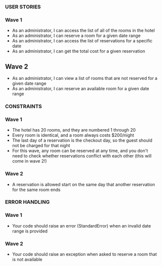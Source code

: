 ### USER STORIES
### Wave 1
- As an administrator, I can access the list of all of the rooms in the hotel
- As an administrator, I can reserve a room for a given date range
- As an administrator, I can access the list of reservations for a specific date
- As an administrator, I can get the total cost for a given reservation
## Wave 2
- As an administrator, I can view a list of rooms that are not reserved for a given date range
- As an administrator, I can reserve an available room for a given date range

### CONSTRAINTS
### Wave 1
- The hotel has 20 rooms, and they are numbered 1 through 20
- Every room is identical, and a room always costs $200/night
- The last day of a reservation is the checkout day, so the guest should not be charged for that night
- For this wave, any room can be reserved at any time, and you don't need to check whether reservations conflict with each other (this will come in wave 2!)

### Wave 2
- A reservation is allowed start on the same day that another reservation for the same room ends

### ERROR HANDLING
### Wave 1
- Your code should raise an error (StandardError) when an invalid date range is provided
### Wave 2
- Your code should raise an exception when asked to reserve a room that is not available
